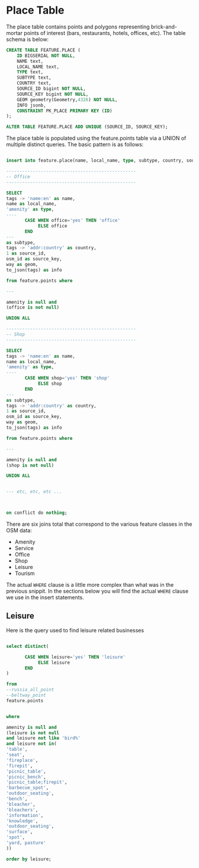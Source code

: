 # Place Table

The place table contains points and polygons representing brick-and-mortar points of interest (bars, restaurants, hotels, offices, etc). The table schema is below:


```sql
CREATE TABLE FEATURE.PLACE (
    ID BIGSERIAL NOT NULL,
    NAME text,
    LOCAL_NAME text,
    TYPE text,
    SUBTYPE text,
    COUNTRY text,
    SOURCE_ID bigint NOT NULL,
    SOURCE_KEY bigint NOT NULL,
    GEOM geometry(Geometry,4326) NOT NULL,
    INFO jsonb,
    CONSTRAINT PK_PLACE PRIMARY KEY (ID)
);

ALTER TABLE FEATURE.PLACE ADD UNIQUE (SOURCE_ID, SOURCE_KEY);
```


The place table is populated using the feature.points table via a UNION of multiple distinct queries. The basic pattern is as follows:

```sql

insert into feature.place(name, local_name, type, subtype, country, source_id, source_key, geom, info)

-------------------------------------------------
-- Office
-------------------------------------------------

SELECT 
tags -> 'name:en' as name, 
name as local_name, 
'amenity' as type, 
----
       CASE WHEN office='yes' THEN 'office'
            ELSE office
       END
---
as subtype,
tags -> 'addr:country' as country, 
1 as source_id,
osm_id as source_key,
way as geom, 
to_json(tags) as info

from feature.points where 

---

amenity is null and
(office is not null)

UNION ALL

-------------------------------------------------
-- Shop
-------------------------------------------------

SELECT 
tags -> 'name:en' as name, 
name as local_name, 
'amenity' as type, 
----
       CASE WHEN shop='yes' THEN 'shop'
            ELSE shop
       END
---
as subtype,
tags -> 'addr:country' as country, 
1 as source_id,
osm_id as source_key,
way as geom, 
to_json(tags) as info

from feature.points where 

---

amenity is null and
(shop is not null)

UNION ALL


--- etc, etc, etc ...



on conflict do nothing;

```

There are six joins total that correspond to the various feature classes in the OSM data:
 - Amenity
 - Service
 - Office
 - Shop
 - Leisure
 - Tourism

The actual `WHERE` clause is a little more complex than what was in the previous snippit. 
In the sections below you will find the actual `WHERE` clause we use in the insert statements.


## Leisure
Here is the query used to find leisure related businesses

```sql

select distinct(

       CASE WHEN leisure='yes' THEN 'leisure'
            ELSE leisure
       END
)

from
--russia_all_point 
--beltway_point
feature.points


where 

amenity is null and
(leisure is not null 
and leisure not like 'bird%'
and leisure not in(
'table', 
'seat', 
'fireplace',
'firepit',
'picnic_table',
'picnic_bench',
'picnic_table;firepit',
'barbecue_spot',
'outdoor_seating',
'bench',
'bleacher',
'bleachers',
'information',
'knowledge',
'outdoor_seating',
'surface',
'spot',
'yard, pasture'
)) 

order by leisure;
```